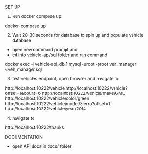 SET UP 

1. Run docker compose up:

docker-compose up


2. Wait 20-30 seconds for database to spin up and populate vehicle database 
 - open new command prompt and 
 - cd into vehicle-api/sql folder and run command

docker exec -i vehicle-api_db_1 mysql -uroot -proot veh_manager <veh_manager.sql


3. test vehicles endpoint, open browser and navigate to:

http://localhost:10222/vehicle
http://localhost:10222/vehicle?offset=1&count=6
http://localhost:10222/vehicle/make/GMC
http://localhost:10222/vehicle/color/green
http://localhost:10222/vehicle/model/Sierra?offset=1
http://localhost:10222/vehicle/year/2014


4. navigate to

http://localhost:10222/thanks 

DOCUMENTATION
- open API docs in docs/ folder
